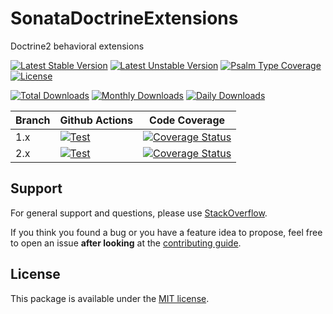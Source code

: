 <!--
DO NOT EDIT THIS FILE!

It's auto-generated by sonata-project/dev-kit package.
-->

# SonataDoctrineExtensions

Doctrine2 behavioral extensions

[![Latest Stable Version](https://poser.pugx.org/sonata-project/doctrine-extensions/v/stable)](https://packagist.org/packages/sonata-project/doctrine-extensions)
[![Latest Unstable Version](https://poser.pugx.org/sonata-project/doctrine-extensions/v/unstable)](https://packagist.org/packages/sonata-project/doctrine-extensions)
[![Psalm Type Coverage][shepherd_stable_badge]][shepherd_stable_link]
[![License](https://poser.pugx.org/sonata-project/doctrine-extensions/license)](https://packagist.org/packages/sonata-project/doctrine-extensions)

[![Total Downloads](https://poser.pugx.org/sonata-project/doctrine-extensions/downloads)](https://packagist.org/packages/sonata-project/doctrine-extensions)
[![Monthly Downloads](https://poser.pugx.org/sonata-project/doctrine-extensions/d/monthly)](https://packagist.org/packages/sonata-project/doctrine-extensions)
[![Daily Downloads](https://poser.pugx.org/sonata-project/doctrine-extensions/d/daily)](https://packagist.org/packages/sonata-project/doctrine-extensions)

Branch | Github Actions | Code Coverage |
------ | -------------- | ------------- |
1.x    | [![Test][test_stable_badge]][test_stable_link]     | [![Coverage Status][coverage_stable_badge]][coverage_stable_link]     |
2.x | [![Test][test_unstable_badge]][test_unstable_link] | [![Coverage Status][coverage_unstable_badge]][coverage_unstable_link] |

## Support

For general support and questions, please use [StackOverflow](http://stackoverflow.com/questions/tagged/sonata).

If you think you found a bug or you have a feature idea to propose, feel free to open an issue
**after looking** at the [contributing guide](CONTRIBUTING.md).

## License

This package is available under the [MIT license](LICENSE).

[test_stable_badge]: https://github.com/sonata-project/sonata-doctrine-extensions/workflows/Test/badge.svg?branch=1.x
[test_stable_link]: https://github.com/sonata-project/sonata-doctrine-extensions/actions?query=workflow:test+branch:1.x
[test_unstable_badge]: https://github.com/sonata-project/sonata-doctrine-extensions/workflows/Test/badge.svg?branch=2.x
[test_unstable_link]: https://github.com/sonata-project/sonata-doctrine-extensions/actions?query=workflow:test+branch:2.x

[coverage_stable_badge]: https://codecov.io/gh/sonata-project/sonata-doctrine-extensions/branch/1.x/graph/badge.svg
[coverage_stable_link]: https://codecov.io/gh/sonata-project/sonata-doctrine-extensions/branch/1.x
[coverage_unstable_badge]: https://codecov.io/gh/sonata-project/sonata-doctrine-extensions/branch/2.x/graph/badge.svg
[coverage_unstable_link]: https://codecov.io/gh/sonata-project/sonata-doctrine-extensions/branch/2.x
[shepherd_stable_badge]: https://shepherd.dev/github/sonata-project/sonata-doctrine-extensions/coverage.svg
[shepherd_stable_link]: https://shepherd.dev/github/sonata-project/sonata-doctrine-extensions

